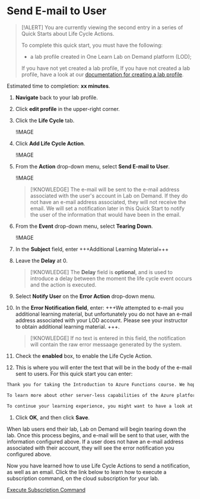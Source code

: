# Send E-mail to User

> [!ALERT] You are currently viewing the second entry in a series of Quick Starts about Life Cycle Actions.
>
> To complete this quick start, you must have the following:
> * a lab profile created in One Learn Lab on Demand platform (LOD);
> 
> If you have not yet created a lab profile, If you have not created a lab profile, have a look at our [documentation for creating a lab profile](URL).

Estimated time to completion: **xx minutes**.

1. **Navigate** back to your lab profile.

1. Click **edit profile** in the upper-right corner.

1. Click the **Life Cycle** tab.

    !IMAGE[](\docs\lod\images\life-cycle-tab.png)

1. Click **Add Life Cycle Action**.

    !IMAGE[](\docs\lod\images\add-life-cycle-action.png)

1. From the **Action** drop-down menu, select **Send E-mail to User**.

    !IMAGE[](\docs\lod\image\send-notification-to-user.png)

    >[!KNOWLEDGE] The e-mail will be sent to the e-mail address associated with the user's account in Lab on Demand. If they do not have an e-mail address associated, they will not receive the email. We will set a notification later in this Quick Start to notify the user of the information that would have been in the email. 

1. From the **Event** drop-down menu, select **Tearing Down**.

    !IMAGE[](\docs\lod\images\built.png)

1. In the **Subject** field, enter +++Additional Learning Material+++

1. Leave the **Delay** at 0. 

    >[!KNOWLEDGE] The **Delay** field is **optional**, and is used to introduce a delay between the moment the life cycle event occurs and the action is executed. 

1. Select **Notify User** on the **Error Action** drop-down menu. 

1. In the **Error Notification field**, enter: +++We attempted to e-mail you additional learning material, but unfortunately you do not have an e-mail address associated with your LOD account. Please see your instructor to obtain additional learning material. +++.

    >[!KNOWLEDGE] If no text is entered in this field, the notification will contain the raw error messaage generated by the system. 

1. Check the **enabled** box, to enable the Life Cycle Action. 

1. This is where you will enter the text that will be in the body of the e-mail sent to users. For this quick start you can enter:

~~~Markdown
Thank you for taking the Introduction to Azure Functions course. We hope this helped you understand when you might want to use Azure Functions, and how you can get started using them.+++

To learn more about other server-less capabilities of the Azure platform, visit https://azure.microsoft.com/en-us/overview/serverless-computing/. 

To continue your learning experience, you might want to have a look at the Introduction to Azure Logic Apps course next
~~~

1. Click **OK**, and then click **Save**. 

When lab users end their lab, Lab on Demand will begin tearing down the lab. Once this process begins, and e-mail will be sent to that user, with the information configured above. If a user does not have an e-mail address associated with their account, they will see the error notification you configured above.

Now you have learned how to use Life Cycle Actions to send a notification, as well as an email. Click the link below to learn how to execute a subscription command, on the cloud subscription for your lab. 

[Execute Subscription Command](URL)